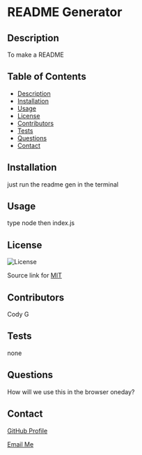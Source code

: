 
# README Generator

## Description

To make a README

## Table of Contents
- [Description](#description)
- [Installation](#installation)
- [Usage](#usage)
- [License](#license)
- [Contributors](#contributors)
- [Tests](#tests)
- [Questions](#questions)
- [Contact](#contact)

## Installation

just run the readme gen in the terminal

## Usage

type node then index.js

## License

![License](https://img.shields.io/badge/License-MIT-yellow.svg)

Source link for [MIT](https://opensource.org/licenses/MIT)


## Contributors

Cody G

## Tests

none

## Questions

How will we use this in the browser oneday?

## Contact

[GitHub Profile](https://github.com/CodyG-2021)

[Email Me](gallagher2021@gmail.com)

